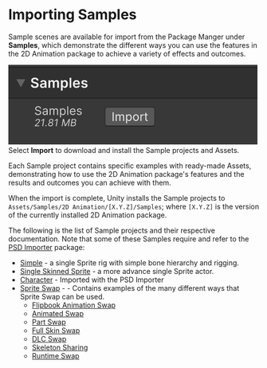 # Importing Samples
Sample scenes are available for import from the Package Manger under **Samples**, which demonstrate the different ways you can use the features in the 2D Animation package to achieve a variety of effects and outcomes.

![](images/sample-import-button.png)<br/>Select **Import** to download and install the Sample projects and Assets.

Each Sample project contains specific examples with ready-made Assets, demonstrating how to use the 2D Animation package's features and the results and outcomes you can achieve with them.

When the import is complete, Unity installs the Sample projects to `Assets/Samples/2D Animation/[X.Y.Z]/Samples`; where `[X.Y.Z]` is the version of the currently installed 2D Animation package.

The following is the list of Sample projects and their respective documentation. Note that some of these Samples require and refer to the [PSD Importer](https://docs.unity3d.com/Packages/com.unity.2d.psdimporter@latest/) package:

- [Simple](ex-simple.md)  - a single Sprite rig with simple bone hierarchy and rigging.
- [Single Skinned Sprite](ex-single-skinned-sprite.md) - a more advance single Sprite actor.
- [Character](ex-psd-importer.md) - Imported with the PSD Importer
- [Sprite Swap](ex-sprite-swap.md) - - Contains examples of the many different ways that Sprite Swap can be used.
  - [Flipbook Animation Swap](ex-sprite-swap.md#flipbook-animation-swap)
  - [Animated Swap](ex-sprite-swap.md#animated-swap)
  - [Part Swap](ex-sprite-swap.md#part-swap)
  - [Full Skin Swap](ex-sprite-swap.md#full-skin-swap)
  - [DLC Swap](ex-sprite-swap.md#dlc-swap)
  - [Skeleton Sharing](ex-skeleton-sharing.md)
  - [Runtime Swap](ex-runtime-swap.md)
